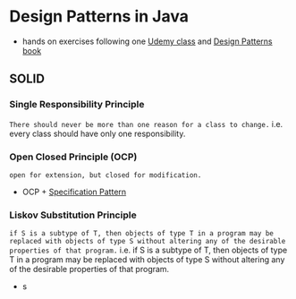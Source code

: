 # Design Patterns in Java
- hands on exercises following one [Udemy class](https://www.udemy.com/course/design-patterns-java/) and [Design Patterns book](https://en.wikipedia.org/wiki/Design_Patterns)
    


## SOLID

### Single Responsibility Principle 
`There should never be more than one reason for a class to change.` i.e. every class should have only one responsibility.

### Open Closed Principle (OCP)
`open for extension, but closed for modification.`
- OCP + [Specification Pattern](https://en.wikipedia.org/wiki/Specification_pattern)
  
### Liskov Substitution Principle
`if S is a subtype of T, then objects of type T in a program may be replaced with objects of type S without altering any of the desirable properties of that program.` i.e. if S is a subtype of T, then objects of type T in a program may be replaced with objects of type S without altering any of the desirable properties of that program.
- s